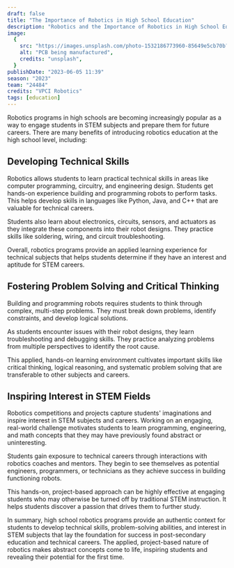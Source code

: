 ```yaml
---
draft: false
title: "The Importance of Robotics in High School Education"
description: "Robotics and the Importance of Robotics in High School Education"
image:
  {
    src: "https://images.unsplash.com/photo-1532186773960-85649e5cb70b?fit=crop&w=430&q=240",
    alt: "PCB being manufactured",
    credits: "unsplash",
  }
publishDate: "2023-06-05 11:39"
season: "2023"
team: "24484"
credits: "VPCI Robotics"
tags: [education]
---
```


Robotics programs in high schools are becoming increasingly popular as a way to engage students in STEM subjects and prepare them for future careers. There are many benefits of introducing robotics education at the high school level, including:

## Developing Technical Skills

Robotics allows students to learn practical technical skills in areas like computer programming, circuitry, and engineering design. Students get hands-on experience building and programming robots to perform tasks. This helps develop skills in languages like Python, Java, and C++ that are valuable for technical careers.

Students also learn about electronics, circuits, sensors, and actuators as they integrate these components into their robot designs. They practice skills like soldering, wiring, and circuit troubleshooting.

Overall, robotics programs provide an applied learning experience for technical subjects that helps students determine if they have an interest and aptitude for STEM careers.

## Fostering Problem Solving and Critical Thinking

Building and programming robots requires students to think through complex, multi-step problems. They must break down problems, identify constraints, and develop logical solutions.

As students encounter issues with their robot designs, they learn troubleshooting and debugging skills. They practice analyzing problems from multiple perspectives to identify the root cause.

This applied, hands-on learning environment cultivates important skills like critical thinking, logical reasoning, and systematic problem solving that are transferable to other subjects and careers.

## Inspiring Interest in STEM Fields

Robotics competitions and projects capture students' imaginations and inspire interest in STEM subjects and careers. Working on an engaging, real-world challenge motivates students to learn programming, engineering, and math concepts that they may have previously found abstract or uninteresting.

Students gain exposure to technical careers through interactions with robotics coaches and mentors. They begin to see themselves as potential engineers, programmers, or technicians as they achieve success in building functioning robots.

This hands-on, project-based approach can be highly effective at engaging students who may otherwise be turned off by traditional STEM instruction. It helps students discover a passion that drives them to further study.

In summary, high school robotics programs provide an authentic context for students to develop technical skills, problem-solving abilities, and interest in STEM subjects that lay the foundation for success in post-secondary education and technical careers. The applied, project-based nature of robotics makes abstract concepts come to life, inspiring students and revealing their potential for the first time.

